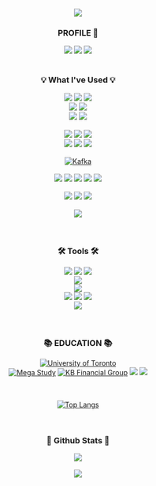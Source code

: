 <div align=center>
<br>
  
<img src="https://capsule-render.vercel.app/api?section=header&type=waving&color=e74c3c&height=200&text=안다윤&fontColor=ffffff&fontAlign=50&fontAlignY=35&fontSize=50&desc=full-stack%20developer%20and%20more&descAlignY=60&descAlign=50" />

<br>

<h3 align="center"><b> PROFILE 📍 </b></h3>
  <a href="https://lolddong.github.io/" target="_blank"><img src="https://img.shields.io/badge/website-ff69b4?style=for-the-badge&logo=About.me&logoColor=white"/></a>
  <a href="https://github.com/lolddong" target="_blank"><img src="https://img.shields.io/badge/github-000000?style=for-the-badge&logo-bitdefender&logoColor=white"/></a>
  <a href="https://yororing-developer.tistory.com" target="_blank"><img src="https://img.shields.io/badge/techblog-666666?style=for-the-badge&logo-bitdefender&logoColor=white"/></a>
<br>
<br>

 <h3 align="center"><b>💡 What I've Used 💡</b></h3>
  <a href="" target="_blank"><img src="https://img.shields.io/badge/HTML5-E34F26?style=for-the-badge&logo=html5&logoColor=white"/></a>
  <a href="" target="_blank"><img src="https://img.shields.io/badge/CSS3-1572B6?style=for-the-badge&logo=css3&logoColor=white"/></a>
  <a href="" target="_blank"><img src="https://img.shields.io/badge/JavaScript-F7DF1E?style=for-the-badge&logo=javascript&logoColor=black"/></a>
  <br>
  <a href="https://nodejs.org/" target="_blank"><img src="https://img.shields.io/badge/Node.js-339933?style=for-the-badge&logo=node.js&logoColor=white"/></a>
  <a href="https://vuejs.org/" target="_blank"><img src="https://img.shields.io/badge/Vue.js-4FC08D?style=for-the-badge&logo=vue.js&logoColor=white"/></a>
  <br>
  <a href="" target="_blank"><img src="https://img.shields.io/badge/Bootstrap-563D7C?style=for-the-badge&logo=bootstrap&logoColor=white"/></a>
  <a href="https://www.typescriptlang.org/" target="_blank"><img src="https://img.shields.io/badge/TypeScript-3178C6?style=for-the-badge&logo=typescript&logoColor=white"/></a>
  <br>
  <br>
  <a href="" target="_blank"><img src="https://img.shields.io/badge/python-3776AB?style=for-the-badge&logo=python&logoColor=white"/></a>
  <a href="" target="_blank"><img src="https://img.shields.io/badge/Django-092E20?style=for-the-badge&logo=Django&logoColor=white"/></a>
  <a href="" target="_blank"><img src="https://img.shields.io/badge/FastAPI-009688?style=for-the-badge&logo=fastapi&logoColor=white""/></a>
  <br>
  <a href="" target="_blank"><img src="https://img.shields.io/badge/Java-ED8B00?style=for-the-badge&logo=openjdk&logoColor=white"/></a>
  <a href="" target="_blank"><img src="https://img.shields.io/badge/Spring-6DB33F?style=for-the-badge&logo=spring&logoColor=white"/></a>
  <a href="" target="_blank"><img src="https://img.shields.io/badge/Spring_Security-6DB33F?style=for-the-badge&logo=Spring-Security&logoColor=white"/></a>
  <br>
  <br>
  <a href="https://kafka.apache.org/" target="_blank"><img src="https://img.shields.io/badge/Kafka-231F20?style=for-the-badge&logo=apachekafka&logoColor=white" alt="Kafka"/></a>
  <br>
  <br>
  <a href="" target="_blank"><img src="https://img.shields.io/badge/MySQL-4479A1?style=for-the-badge&logo=MySQL&logoColor=white"/></a> 
  <a href="" target="_blank"><img src="https://img.shields.io/badge/Oracle-F80000?style=for-the-badge&logo=oracle&logoColor=black"/></a>
  <a href="https://www.postgresql.org/" target="_blank"><img src="https://img.shields.io/badge/PostgreSQL-336791?style=for-the-badge&logo=postgresql&logoColor=white"/></a>
  <a href="https://www.vertica.com/" target="_blank"><img src="https://img.shields.io/badge/Vertica-1C2959?style=for-the-badge&logo=vertica&logoColor=white"/></a>
  <a href="" target="_blank"><img src="https://img.shields.io/badge/MariaDB-003545?style=for-the-badge&logo=mariadb&logoColor=white"/></a>
  <br>
  <br>
  <a href="" target="_blank"><img src="https://img.shields.io/badge/mac%20os-000000?style=for-the-badge&logo=apple&logoColor=white"/></a> 
  <a href="" target="_blank"><img src="https://img.shields.io/badge/Windows-0078D6?style=for-the-badge&logo=windows&logoColor=white"/></a> 
  <a href="" target="_blank"><img src="https://img.shields.io/badge/linux-FCC624?style=for-the-badge&logo=linux&logoColor=white"/></a> 
  <br>
  <br>
  <a href="" target="_blank"><img src="https://img.shields.io/badge/Amazon_AWS-FF9900?style=for-the-badge&logo=amazonaws&logoColor=white"/></a> 
  <br>
  
<br>
<br>

 <h3><b>🛠 Tools 🛠</b></h3>
  <a href="" target="_blank"><img src="https://img.shields.io/badge/Eclipse-2C2255?style=for-the-badge&logo=eclipse&logoColor=white"/></a>
  <a href="" target="_blank"><img src="https://img.shields.io/badge/IntelliJ_IDEA-000000.svg?style=for-the-badge&logo=intellij-idea&logoColor=white"/></a>
  <a href="" target="_blank"><img src="https://img.shields.io/badge/Visual_Studio_Code-0078D4?style=for-the-badge&logo=visual%20studio%20code&logoColor=white"/></a>
  <br>
  <a href="" target="_blank"><img src="https://img.shields.io/badge/eslint-3A33D1?style=for-the-badge&logo=eslint&logoColor=white"/></a>
  <br>
  <a href="" target="_blank"><img src="https://img.shields.io/badge/git-F05032?style=for-the-badge&logo=git&logoColor=FFFFFF"/></a> 
  <br>
  <a href="" target="_blank"><img src="https://img.shields.io/badge/slack-4A154B?style=for-the-badge&logo=slack&logoColor=FFFFFF"/></a>
  <a href="" target="_blank"><img src="https://img.shields.io/badge/notion-000000?style=for-the-badge&logo=notion&logoColor=FFFFFF"/></a>
  <a href="" target="_blank"><img src="https://img.shields.io/badge/trello-0052CC?style=for-the-badge&logo=trello&logoColor=FFFFFF"/></a> 
  <br>
  <a href="" target="_blank"><img src="https://img.shields.io/badge/figma-F24E1E?style=for-the-badge&logo=figma&logoColor=FFFFFF"/></a> 
  <br>
<br>
<br>

 <h3><b>📚 EDUCATION 📚</b></h3>
  <a href="https://www.utoronto.ca/" target="_blank"><img src="https://img.shields.io/badge/University%20of%20Toronto-005C8C?style=for-the-badge&logo=University%20of%20Toronto&logoColor=white" alt="University of Toronto"/></a>
  <br>
  <a href="https://www.megastudy.net/" target="_blank"><img src="https://img.shields.io/badge/Mega%20Study-0066B3?style=for-the-badge&logo=megastudy&logoColor=white" alt="Mega Study"/></a>
  <a href="https://www.kbfg.com/" target="_blank"><img src="https://img.shields.io/badge/KB%20Financial%20Group-FCC624?style=for-the-badge&logo=KB%20Financial%20Group&logoColor=white" alt="KB Financial Group"/></a>
  <a href="" target="_blank"><img src="https://img.shields.io/badge/Udemy-EC5252?style=for-the-badge&logo=Udemy&logoColor=white"/></a>
  <a href="" target="_blank"><img src="https://img.shields.io/badge/inflearn-14BF96?style=for-the-badge&logoColor=white"/></a>

<br>
<br>
<br>

[![Top Langs](https://github-readme-stats.vercel.app/api/top-langs/?username=lolddong&langs_count=8&layout=compact)](https://github.com/lolddong)

<br>

<h3><b> 🎄 Github Stats 🎄 </b></h3>
<img src="https://github-readme-stats.vercel.app/api?username=lolddong&show_icons=true&count_private=true&hide_border=true" align="center" />

<br>
<br>
<img src="https://capsule-render.vercel.app/api?section=footer&type=waving&color=e74c3c&height=200" />
</div>
